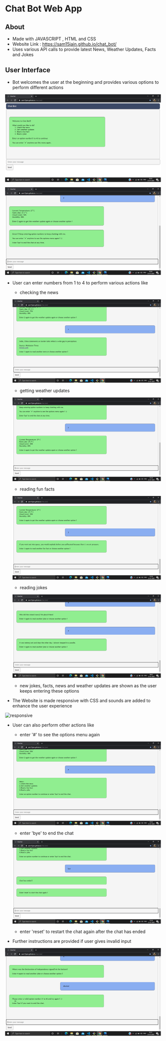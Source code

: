 <!-- Author : Samyak Jain
	Created on : 15 July 2020 -->

# Chat Bot Web App

## About

* Made with JAVASCRIPT , HTML and CSS
* Website Link : https://sam15jain.github.io/chat_bot/
* Uses various API calls to provide latest News, Weather Updates, Facts and Jokes

## User Interface

* Bot welcomes the user at the beginning and provides various options to perform different actions

![Welcome](screenshots/welcomeSS.png)

![first message](screenshots/firstMsgSS.png)

* User can enter numbers from 1 to 4 to perform various actions like

	* checking the news 
	
	![news](screenshots/newsSS.png)

	* getting weather updates

	![weather](screenshots/weatherSS.png)

	* reading fun facts

	![fact](screenshots/factsSS1.png)

	* reading jokes

	![joke](screenshots/jokesSS.png)

	* new jokes, facts, news and weather updates are shown as the user keeps entering these options 

* The Website is made responsive with CSS and sounds are added to enhance the user experience

![responsive]("screenshots/responsiveSS.png")

* User can also perform other actions like

	* enter '#' to see the options menu again 

	![menu](screenshots/menuSS.png)

	* enter 'bye' to end the chat

	![bye](screenshots/byeSS.png)

	* enter 'reset' to restart the chat again after the chat has ended

* Further instructions are provided if user gives invalid input

![wrong_input](screenshots/wrongInputSS.png)



